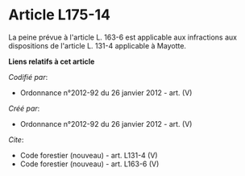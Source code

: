# Article L175-14

La peine prévue à l'article L. 163-6 est applicable aux infractions aux dispositions de l'article L. 131-4 applicable à
Mayotte.

**Liens relatifs à cet article**

_Codifié par_:

  - Ordonnance n°2012-92 du 26 janvier 2012 - art. (V)

_Créé par_:

  - Ordonnance n°2012-92 du 26 janvier 2012 - art. (V)

_Cite_:

  - Code forestier (nouveau) - art. L131-4 (V)
  - Code forestier (nouveau) - art. L163-6 (V)
